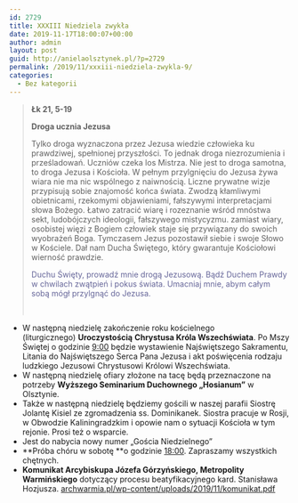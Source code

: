 ```yaml
---
id: 2729
title: XXXIII Niedziela zwykła
date: 2019-11-17T18:00:07+00:00
author: admin
layout: post
guid: http://anielaolsztynek.pl/?p=2729
permalink: /2019/11/xxxiii-niedziela-zwykla-9/
categories:
  - Bez kategorii
---
```

> **Łk 21, 5-19**
> 
> **Droga ucznia Jezusa**
> 
> Tylko droga wyznaczona przez Jezusa wiedzie człowieka ku prawdziwej, spełnionej przyszłości. To jednak droga niezrozumienia i prześladowań. Uczniów czeka los Mistrza. Nie jest to droga samotna, to droga Jezusa i Kościoła. W pełnym przylgnięciu do Jezusa żywa wiara nie ma nic wspólnego z naiwnością. Liczne prywatne wizje przypisują sobie znajomość końca świata. Zwodzą kłamliwymi obietnicami, rzekomymi objawieniami, fałszywymi interpretacjami słowa Bożego. Łatwo zatracić wiarę i rozeznanie wśród mnóstwa sekt, ludobójczych ideologii, fałszywego mistycyzmu. zamiast wiary, osobistej więzi z Bogiem człowiek staje się przywiązany do swoich wyobrażeń Boga. Tymczasem Jezus pozostawił siebie i swoje Słowo w Kościele. Dał nam Ducha Świętego, który gwarantuje Kościołowi wierność prawdzie.
> 
> <span style="color: #666699;">Duchu Święty, prowadź mnie drogą Jezusową. Bądź Duchem Prawdy w chwilach zwątpień i pokus świata. Umacniaj mnie, abym całym sobą mógł przylgnąć do Jezusa.</span>
> 
> &nbsp;

  * W następną niedzielę zakończenie roku kościelnego (liturgicznego) **Uroczystością** **Chrystusa Króla Wszechświata**. Po Mszy Świętej o godzinie <span style="text-decoration: underline;">9:00</span> będzie wystawienie Najświętszego Sakramentu, Litania do Najświętszego Serca Pana Jezusa i akt poświęcenia rodzaju ludzkiego Jezusowi Chrystusowi Królowi Wszechświata.
  * W następną niedzielę ofiary złożone na tacę będą przeznaczone na potrzeby **Wyższego Seminarium Duchownego „Hosianum”** w Olsztynie.
  * Także w następną niedzielę będziemy gościli w naszej parafii Siostrę Jolantę Kisiel ze zgromadzenia ss. Dominikanek. Siostra pracuje w Rosji, w Obwodzie Kaliningradzkim i opowie nam o sytuacji Kościoła w tym rejonie. Prosi też o wsparcie.
  * Jest do nabycia nowy numer &#8222;Gościa Niedzielnego&#8221;
  * **Próba chóru w sobotę **o godzinie <span style="text-decoration: underline;">18:00</span>. Zapraszamy wszystkich chętnych.
  * **Komunikat Arcybiskupa Józefa Górzyńskiego, Metropolity Warmińskiego** dotyczący procesu beatyfikacyjnego kard. Stanisława Hozjusza. [archwarmia.pl/wp-content/uploads/2019/11/komunikat.pdf](https://archwarmia.pl/wp-content/uploads/2019/11/komunikat.pdf)
